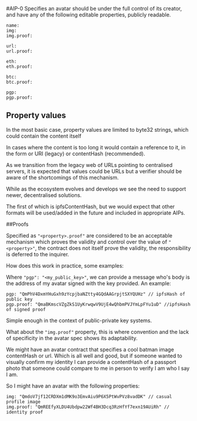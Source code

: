 #AIP-0
Specifies an avatar should be under the full control of its creator, and have any of the following editable properties, publicly readable.

    name:
    img:
    img.proof:

    url:
    url.proof:

    eth:
    eth.proof:

    btc:
    btc.proof:

    pgp:
    pgp.proof:

## Property values

In the most basic case, property values are limited to byte32 strings, which could contain the content itself 

In cases where the content is too long it would contain a reference to it, in the form or URI (legacy) or contentHash (recommended).

As we transition from the legacy web of URLs pointing to centralised servers, it is expected that values could be URLs but a verifier should be aware of the shortcomings of this mechanism.

While as the ecosystem evolves and develops we see the need to support newer, decentralised solutions.

The first of which is ipfsContentHash, but we would expect that other formats will be used/added in the future and included in appropriate AIPs.

##Proofs

Specified as `"<property>.proof"` are considered to be an acceptable mechanism which proves the validity and control over the value of `"<property>"`, the contract does not itself prove the validity, the responsibility is deferred to the inquirer.

How does this work in practice, some examples:

Where `"pgp": "<my_public_key>"`, we can provide a message who's body is the address of my avatar signed with the key provided. An example:

    pgp: "QmPhV4DxmYHuGxh9zYcpjbaNZtty4GQdAAGrpjtSXYQUHz" // ipfsHash of public key
    pgp.proof: "QmaBKmscVZgZkS1UyKrwqwV9UjE4wQhbmPVJYmLpFYu1uD" //ipfsHash of signed proof

Simple enough in the context of public-private key systems.

What about the `"img.proof"` property, this is where convention and the lack of specificity in the avatar spec shows its adaptability.

We might have an avatar contract that specifies a cool batman image contentHash or url. Which is all well and good, but if someone wanted to visually confirm my identity I can provide a contentHash of a passport photo that someone could compare to me in person to verify I am who I say I am.

So I might have an avatar with the following properties:

    img: "QmdoV7jf12CRDXm1dMK9o3EmvAiu9P6X5PtWvPVz8vadDK" // casual profile image
    img.proof: "QmREEfyXLDU4Ubdpw22Wf4BH3Dcq3RzHfYf7exn19AUiRh" // identity proof

